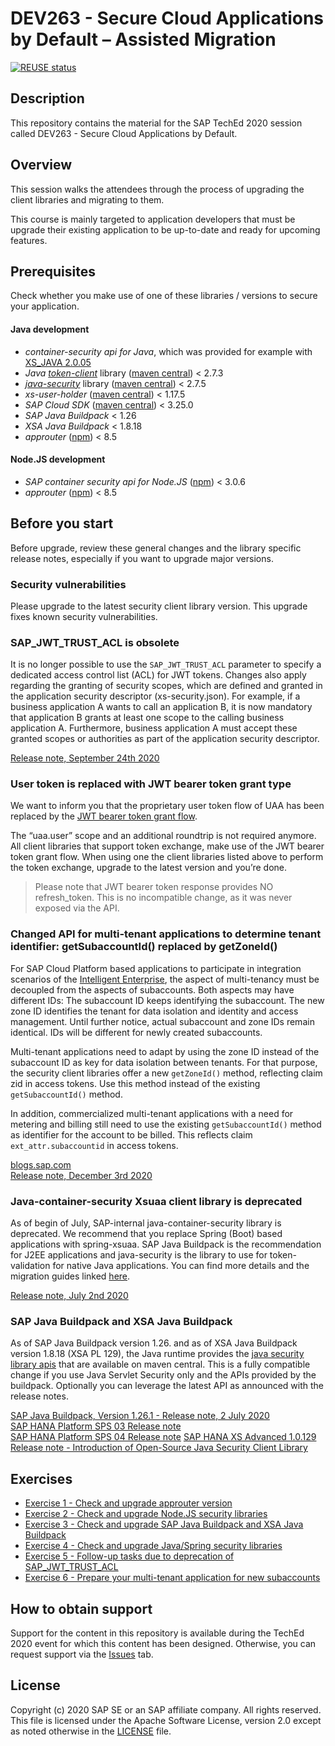 # DEV263 - Secure Cloud Applications by Default – Assisted Migration

[![REUSE status](https://api.reuse.software/badge/github.com/SAP-samples/teched2020-DEV263)](https://api.reuse.software/info/github.com/SAP-samples/teched2020-DEV263)

## Description

This repository contains the material for the SAP TechEd 2020 session called DEV263 - Secure Cloud Applications by Default. 

## Overview

This session walks the attendees through the process of upgrading the client libraries and migrating to them. 

This course is mainly targeted to application developers that must be upgrade their existing application to be up-to-date and ready for upcoming features.

## Prerequisites
Check whether you make use of one of these libraries / versions to secure your application.

#### Java development
- *container-security api for Java*, which was provided for example with [XS_JAVA 2.0.05](https://help.sap.com/viewer/4505d0bdaf4948449b7f7379d24d0f0d/2.0.05/en-US/6511bc054b0e48369a625a8019fefd53.html)
- *Java* [*token-client*](https://github.com/SAP/cloud-security-xsuaa-integration/tree/master/token-client) library ([maven central](https://search.maven.org/search?q=g:com.sap.cloud.security.xsuaa)) < 2.7.3
- [*java-security*](https://github.wdf.sap.corp/CPSecurity/java-container-security) library ([maven central](https://search.maven.org/search?q=g:com.sap.cloud.security)) < 2.7.5
- *xs-user-holder* ([maven central](https://search.maven.org/search?q=g:com.sap.cloud.sjb)) < 1.17.5
- *SAP Cloud SDK* ([maven central](https://search.maven.org/search?q=g:com.sap.cloud.sdk)) < 3.25.0
- *SAP Java Buildpack* < 1.26
- *XSA Java Buildpack* < 1.8.18
- *approuter* ([npm](https://www.npmjs.com/package/@sap/approuter)) < 8.5

#### Node.JS development
- *SAP container security api for Node.JS* ([npm](https://www.npmjs.com/package/@sap/xssec)) < 3.0.6
- *approuter* ([npm](https://www.npmjs.com/package/@sap/approuter)) < 8.5

## Before you start
Before upgrade, review these general changes and the library specific release notes, especially if you want to upgrade major versions.

### Security vulnerabilities
Please upgrade to the latest security client library version. This upgrade fixes known security vulnerabilities.

 
### SAP_JWT_TRUST_ACL is obsolete
It is no longer possible to use the `SAP_JWT_TRUST_ACL` parameter to specify a dedicated access control list (ACL) for JWT tokens. Changes also apply regarding the granting of security scopes, which are defined and granted in the application security descriptor (xs-security.json). For example, if a business application A wants to call an application B, it is now mandatory that application B grants at least one scope to the calling business application A. Furthermore, business application A must accept these granted scopes or authorities as part of the application security descriptor.

[Release note, September 24th 2020](https://help.sap.com/doc/43b304f99a8145809c78f292bfc0bc58/Cloud/en-US/98bf747111574187a7c76f8ced51cfeb.html?sel1=Authorization%20and%20Trust%20Management&date=all&from=2020-09-24&to=2020-09-24)
 
### User token is replaced with JWT bearer token grant type
We want to inform you that the proprietary user token flow of UAA has been replaced by the [JWT bearer token grant flow](https://docs.cloudfoundry.org/api/uaa/version/74.26.0/index.html#jwt-bearer-token-grant).

The “uaa.user” scope and an additional roundtrip is not required anymore. All client libraries that support token exchange, make use of the JWT bearer token grant flow. When using one the client libraries listed above to perform the token exchange, upgrade to the latest version and you’re done. 

> Please note that JWT bearer token response provides NO refresh_token. This is no incompatible change, as it was never exposed via the API.
 
### Changed API for multi-tenant applications to determine tenant identifier: getSubaccountId() replaced by getZoneId()
For SAP Cloud Platform based applications to participate in integration scenarios of the [Intelligent Enterprise](https://www.sap.com/documents/2020/02/520ea921-847d-0010-87a3-c30de2ffd8ff.html), the aspect of multi-tenancy must be decoupled from the aspects of subaccounts. Both aspects may have different IDs: The subaccount ID keeps identifying the subaccount. The new zone ID identifies the tenant for data isolation and identity and access management. Until further notice, actual subaccount and zone IDs remain identical. IDs will be different for newly created subaccounts.

Multi-tenant applications need to adapt by using the zone ID instead of the subaccount ID as key for data isolation between tenants. For that purpose, the security client libraries offer a new ``getZoneId()`` method, reflecting claim zid in access tokens. Use this method instead of the existing ``getSubaccountId()`` method.

In addition, commercialized multi-tenant applications with a need for metering and billing still need to use the existing ``getSubaccountId()`` method as identifier for the account to be billed. This reflects claim ``ext_attr.subaccountid`` in access tokens.

[blogs.sap.com](https://blogs.sap.com/2020/12/02/changed-api-for-multitenant-apps-to-get-tenant-identifier-getzoneid-replaces-getsubaccountid/)  
[Release note, December 3rd 2020](https://help.sap.com/doc/43b304f99a8145809c78f292bfc0bc58/Cloud/en-US/98bf747111574187a7c76f8ced51cfeb.html?sel1=Authorization%20and%20Trust%20Management)

### Java-container-security Xsuaa client library is deprecated
As of begin of July, SAP-internal java-container-security library is deprecated. We recommend that you replace Spring (Boot) based applications with spring-xsuaa. SAP Java Buildpack is the recommendation for J2EE applications and java-security is the library to use for token-validation for native Java applications. You can find more details and the migration guides linked [here](exercises/ex4_java/migrationguides).

[Release note, July 2nd 2020](https://help.sap.com/viewer/12a72dd465d240d9bc4988ce6c691271/Cloud/en-US)

 
### SAP Java Buildpack and XSA Java Buildpack  
As of SAP Java Buildpack version 1.26. and as of XSA Java Buildpack version 1.8.18 (XSA PL 129), the Java runtime provides the [java security library apis](https://github.com/SAP/cloud-security-xsuaa-integration) that are available on maven central. This is a fully compatible change if you use Java Servlet Security only and the APIs provided by the buildpack. Optionally you can leverage the latest API as announced with the release notes. 

[SAP Java Buildpack, Version 1.26.1 - Release note, 2 July 2020](https://help.sap.com/doc/43b304f99a8145809c78f292bfc0bc58/Cloud/en-US/98bf747111574187a7c76f8ced51cfeb.html?from=2020-07-02&to=2020-07-02)  
[SAP HANA Platform SPS 03 Release note](https://launchpad.support.sap.com/#/notes/2551355)  
[SAP HANA Platform SPS 04 Release note](https://launchpad.support.sap.com/#/notes/2656575)
[SAP HANA XS Advanced 1.0.129 Release note - Introduction of Open-Source Java Security Client Library](https://launchpad.support.sap.com/#/notes/3000200)


## Exercises
- [Exercise 1 - Check and upgrade approuter version](exercises/ex1_approuter)
- [Exercise 2 - Check and upgrade Node.JS security libraries](exercises/ex2_nodejs)
- [Exercise 3 - Check and upgrade SAP Java Buildpack and XSA Java Buildpack](exercises/ex3_sapjavabuildpack)
- [Exercise 4 - Check and upgrade Java/Spring security libraries](exercises/ex4_java)
- [Exercise 5 - Follow-up tasks due to deprecation of SAP_JWT_TRUST_ACL](exercises/ex5_sap_jwt_trust_acl)
- [Exercise 6 - Prepare your multi-tenant application for new subaccounts](exercises/ex6_tenantid)


## How to obtain support
Support for the content in this repository is available during the TechEd 2020 event for which this content has been designed. Otherwise, you can request support via the [Issues](../../issues) tab.

## License
Copyright (c) 2020 SAP SE or an SAP affiliate company. All rights reserved. This file is licensed under the Apache Software License, version 2.0 except as noted otherwise in the [LICENSE](LICENSES/Apache-2.0.txt) file.
